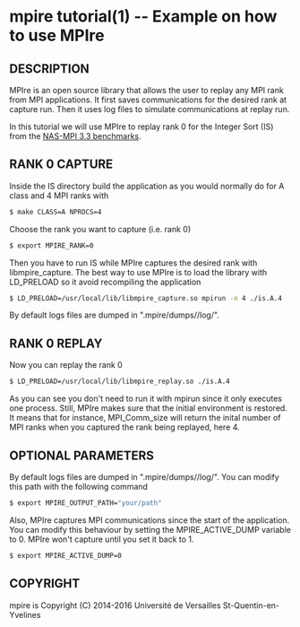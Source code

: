 mpire tutorial(1) -- Example on how to use MPIre
====================================================================

## DESCRIPTION

MPIre is an open source library that allows the user to replay any MPI rank
from MPI applications. It first saves communications for the desired rank at
capture run. Then it uses log files to simulate communications at replay run.

In this tutorial we will use MPIre to replay rank 0 for the Integer Sort (IS)
from the [NAS-MPI 3.3 benchmarks](http://www.nas.nasa.gov/).

## RANK 0 CAPTURE

Inside the IS directory build the application as you would normally do for A
class and 4 MPI ranks with

```bash
$ make CLASS=A NPROCS=4
```

Choose the rank you want to capture (i.e. rank 0)

```bash
$ export MPIRE_RANK=0
```

Then you have to run IS while MPIre captures the desired rank with libmpire_capture.
The best way to use MPIre is to load the library with LD_PRELOAD so it avoid
recompiling the application

```bash
$ LD_PRELOAD=/usr/local/lib/libmpire_capture.so mpirun -n 4 ./is.A.4
```

By default logs files are dumped in ".mpire/dumps/<rank>/log/".

## RANK 0 REPLAY

Now you can replay the rank 0

```bash
$ LD_PRELOAD=/usr/local/lib/libmpire_replay.so ./is.A.4
```

As you can see you don't need to run it with mpirun since it only executes
one process. Still, MPIre makes sure that the initial environment is restored. It
means that for instance, MPI_Comm_size will return the inital number of MPI ranks
when you captured the rank being replayed, here 4.

## OPTIONAL PARAMETERS

By default logs files are dumped in ".mpire/dumps/<rank>/log/". You can modify
this path with the following command

```bash
$ export MPIRE_OUTPUT_PATH="your/path"
```

Also, MPIre captures MPI communications since the start of the application. You
can modify this behaviour by setting the MPIRE_ACTIVE_DUMP variable to 0. MPIre
won't capture until you set it back to 1.

```bash
$ export MPIRE_ACTIVE_DUMP=0
```

## COPYRIGHT

mpire is Copyright (C) 2014-2016 Université de Versailles St-Quentin-en-Yvelines
